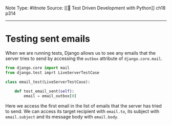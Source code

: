 Note Type: #litnote
Source: [[📖 Test Driven Development with Python]] ch18 p314

---
# Testing sent emails
When we are running tests, Django allows us to see any emails that the server tries to send by accessing the `outbox` attribute of `django.core.mail`.
```python
from django.core import mail
from django.test imprt LiveServerTestCase

class email_test(LiveServerTestCase):
	
	def test_email_sent(self):
		email = email_outbox[0]
```

Here we access the first email in the list of emails that the server has tried to send. We can access its target recipient with `email.to`, its subject with `email.subject` and its message body with `email.body`.